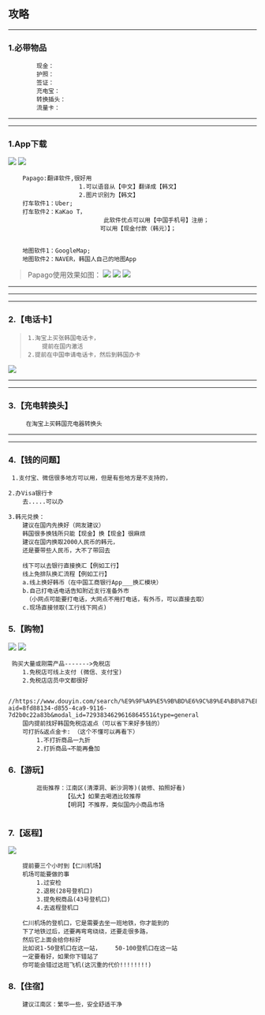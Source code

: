 ## 攻略

-- -------------------------------------
### 1.必带物品
```text
        现金：
        护照：
        签证：
        充电宝：
        转换插头：
        流量卡：
```


-- -------------------------------------
-- -------------------------------------
### 1.App下载
![](README_IMAGE/001.jpg)
![](README_IMAGE/001_app.jpg)
```text
    Papago:翻译软件,很好用
                    1.可以语音从【中文】翻译成【韩文】
                    2.图片识别为【韩文】
    打车软件1：Uber;
    打车软件2：KaKao T，
                           此软件优点可以用【中国手机号】注册；
                          可以用【现金付款（韩元）】；  
    
    
    地图软件1：GoogleMap;
    地图软件2：NAVER，韩国人自己的地图App
```
> Papago使用效果如图：
![](README_IMAGE/002.jpg)
![](README_IMAGE/003_1.jpg)
![](README_IMAGE/003_2.jpg) 
-- -------------------------------------
-- -------------------------------------
-- -------------------------------------
### 2.【电话卡】
>     1.淘宝上买张韩国电话卡，
>         提前在国内激活
 >     2.提前在中国申请电话卡，然后到韩国办卡
![](README_IMAGE/005_phone.jpg) 
-- -------------------------------------
-- -------------------------------------
### 3.【充电转换头】
```text
     在淘宝上买韩国充电器转换头
```
-- -------------------------------------
-- -------------------------------------
### 4.【钱的问题】
```text
 1.支付宝、微信很多地方可以用，但是有些地方是不支持的，
```
```text
2.办Visa银行卡
    去.....可以办
```
```text
3.韩元兑换：
    建议在国内先换好（网友建议）
    韩国很多换钱所只能【现金】换【现金】很麻烦        
    建议在国内换取2000人民币的韩元，
    还是要带些人民币，大不了带回去
    
    线下可以去银行直接换汇【例如工行】
    线上免排队换汇流程【例如工行】
    a.线上换好韩币（在中国工商银行App___换汇模块）
    b.自己打电话电话告知附近支行准备外市
     （小网点可能要打电话，大网点不用打电话，有外币，可以直接去取）
    c.现场直接领取(工行线下网点)
```

### 5.【购物】
![](README_IMAGE/006.jpg)
![](README_IMAGE/007.jpg)
```text
 购买大量或刚需产品------->免税店
    1.免税店可线上支付 (微信、支付宝)
    2.免税店店员中文都很好
    
     //https://www.douyin.com/search/%E9%9F%A9%E5%9B%BD%E6%9C%89%E4%B8%87%E8%83%BD%E6%94%BB%E7%95%A5?aid=8fd88134-d855-4ca9-9116-7d2b0c22a83b&modal_id=7293834629616864551&type=general
    国内提前找好韩国免税店返点（可以省下来好多钱的）
    可打折&返点金卡: （这个不懂可以再看下）
        1.不打折商品一九折
        2.打折商品→不能再叠加
```

### 6.【游玩】
```text
        逛街推荐：江南区(清潭洞、新沙洞等)(装修、拍照好看)
                【弘大】如果去喝酒比较推荐
                【明洞】不推荐，类似国内小商品市场
                
```
### 7.【返程】
![](README_IMAGE/008.jpg)
```text
    提前要三个小时到【仁川机场】
    机场可能要做的事
        1.过安检
        2.退税(28号登机口)
        3.提免税商品(43号登机口)
        4.去返程登机口
    
    仁川机场的登机口，它是需要去坐一班地铁，你才能到的
    下了地铁过后，还要再弯弯绕绕，还要走很多路，
    然后它上面会给你标好
    比如说1-50登机口在这一站，    50-100登机口在这一站 
    一定要看好，如果你下错站了
    你可能会错过这班飞机(这沉重的代价!!!!!!!!)   
```

### 8.【住宿】
```text
    建议江南区：繁华一些，安全舒适干净
```

